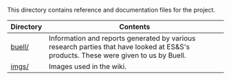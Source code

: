 This directory contains reference and documentation files for the project.

| Directory | Contents |
| --------- | -------- |
| [buell/](https://github.com/SCCapstone/omaha/tree/master/docs/buell) | Information and reports generated by various research parties that have looked at ES&S's products. These were given to us by Buell. |
| [imgs/](https://github.com/SCCapstone/omaha/tree/master/docs/imgs) | Images used in the wiki. |
